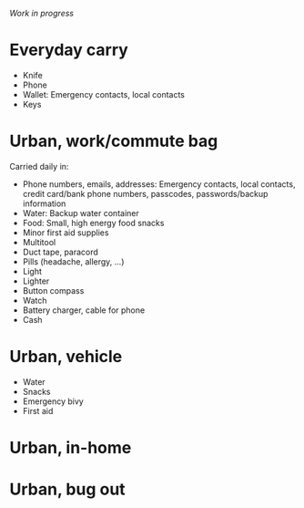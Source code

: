 *Work in progress*

# Everyday carry

* Knife
* Phone
* Wallet: Emergency contacts, local contacts
* Keys

# Urban, work/commute bag

Carried daily in:

* Phone numbers, emails, addresses: Emergency contacts, local contacts, credit card/bank phone numbers, passcodes, passwords/backup information
* Water: Backup water container
* Food: Small, high energy food snacks
* Minor first aid supplies
* Multitool
* Duct tape, paracord
* Pills (headache, allergy, ...)
* Light
* Lighter
* Button compass
* Watch
* Battery charger, cable for phone
* Cash

# Urban, vehicle

* Water
* Snacks
* Emergency bivy
* First aid

# Urban, in-home

# Urban, bug out

